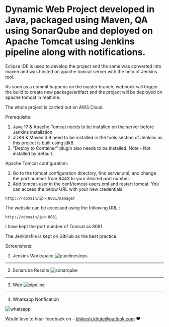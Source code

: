 
# Dynamic Web Project developed in Java, packaged using Maven, QA using SonarQube and deployed on Apache Tomcat using Jenkins pipeline along with notifications.
Eclipse IDE is used to develop the project and the same was converted into maven and was hosted on apache tomcat server with the help of Jenkins tool.

As soon as a commit happens on the master branch, webhook will trigger the build to create new package/artifact and the project will be deployed on apache tomcat in realtime.

The whole project is carried out on AWS Cloud.

Prerequisite:
1. Java 17 & Apache Tomcat needs to be installed on the server before Jenkins installation.
2. JDK8 & Maven 3.9 need to be installed in the tools section of Jenkins as this project is built using jdk8.
3. "Deploy to Container" plugin also needs to be installed. Note - Not installed by default.

Apache Tomcat configuration:
1. Go to the tomcat configuration directory, find server.xml, and change the port number from 8443 to your desired port number.
2. Add tomcat-user in the conf/tomcat-users.xml and restart tomcat. You can access the below URL with your new credentials:
```
http://<domain/ip>:8081/manager
```

The website can be accessed using the following URL :

```
http://<domain/ip>:8081
```
I have kept the port number of Tomcat as 8081.

The Jenkinsfile is kept on GitHub as the best practice. 

Screenshots:

1. Jenkins Workspace
![pipelinesteps](https://github.com/bhikeshkhute/java-maven-pipeline/assets/35907619/415fb0e3-8749-449d-8c46-59deeecf49f5.png)

---
2. Sonarube Results
![sonarqube](https://github.com/bhikeshkhute/java-maven-pipeline/assets/35907619/12a26bc9-ec93-435b-aa72-97206437ed1c.png)

---
3. Web 
![pipeline](https://user-images.githubusercontent.com/35907619/231505304-4c564fa8-d114-46dd-b260-116be4283f4a.jpg)

---
4. Whatsapp Notification
   
![whatsapp](https://github.com/bhikeshkhute/java-maven-pipeline/assets/35907619/d3546a0d-b1fa-4f4e-a4c5-f6c8c4cc6536.jpg)

Would love to hear feedback on - bhikesh.khute@outlook.com :heart:



